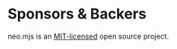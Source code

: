 # Sponsors & Backers

neo.mjs is an <a href="./blob/master/LICENSE">MIT-licensed</a> open source project.